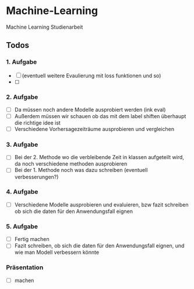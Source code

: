 # Machine-Learning
Machine Learning Studienarbeit

## Todos

### 1. Aufgabe
- [ ] (eventuell weitere Evaulierung mit loss funktionen und so)
- [ ] 

### 2. Aufgabe
- [ ] Da müssen noch andere Modelle ausprobiert werden (ink eval)
- [ ] Außerdem müssen wir schauen ob das mit dem label shiften überhaupt die richtige idee ist
- [ ] Verschiedene Vorhersagezeiträume ausprobieren und vergleichen

### 3. Aufgabe
- [ ] Bei der 2. Methode wo die verbleibende Zeit in klassen aufgeteilt wird, da noch verschiedene methoden ausprobieren
- [ ] Bei der 1. Methode noch was dazu schreiben (eventuell verbesserungen?)

### 4. Aufgabe
- [ ] Verschiedene Modelle ausprobieren und evaluieren, bzw fazit schreiben ob sich die daten für den Anwendungsfall eignen

### 5. Aufgabe
- [ ] Fertig machen
- [ ] Fazit schreiben, ob sich die daten für den Anwendungsfall eignen, und wie man Modell verbessern könnte

### Präsentation
- [ ] machen
